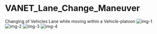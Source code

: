 # VANET_Lane_Change_Maneuver
Changing of Vehicles Lane while moving within a Vehicle-platoon
![img-1](https://github.com/Subhasish1512/VANET_Lane_Change_Maneuver/assets/106556481/98594a77-54ba-47a3-b61f-551d1b09629f)
![img-2](https://github.com/Subhasish1512/VANET_Lane_Change_Maneuver/assets/106556481/006325ef-542e-4001-a554-714bb628867a)
![img-3](https://github.com/Subhasish1512/VANET_Lane_Change_Maneuver/assets/106556481/f8ba76fc-f77a-4089-b1c5-2275ea83058d)
![img-4](https://github.com/Subhasish1512/VANET_Lane_Change_Maneuver/assets/106556481/8d416daf-b97a-417c-97c1-ae91e63605e9)
